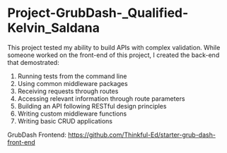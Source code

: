 # Project-GrubDash-_Qualified-Kelvin_Saldana
This project tested my ability to build APIs with complex validation. While someone worked on the front-end of this project, I created the back-end that demostrated:
1. Running tests from the command line
2. Using common middleware packages
3. Receiving requests through routes
4. Accessing relevant information through route parameters
5. Building an API following RESTful design principles
6. Writing custom middleware functions
7. Writing basic CRUD applications

GrubDash Frontend: https://github.com/Thinkful-Ed/starter-grub-dash-front-end
